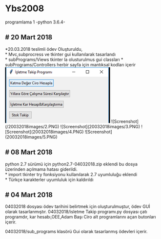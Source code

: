 # Ybs2008
programlama 1 -python 3.6.4-
<h2># 20 Mart 2018</h2>
*20.03.2018 teslimli ödev Oluşturuldu,<br />
* Mvc,subprocress ve  tkinter gui kullanılarak tasarlandı <br />
* subPrograms/Views tkinter la olusturulmus gui classları
* subPrograms/Controllers herbir sayfa için mantıksal kodları içerir
<img src="/20032018images/1.PNG" >
![Screenshot](/20032018images/2.PNG)
![Screenshot](20032018images/3.PNG)
![Screenshot](20032018images/4.PNG)
![Screenshot](20032018images/5.PNG)

<h2># 08 Mart 2018</h2>
python 2.7 sürümü için python2.7-04032018.zip  eklendi bu dosya üzerinden açılmama hatası giderildi.<br />
* import tkinter try fonksiyonu kullanılarak 2.7 uyumluluğu eklendi <br />
* Türkçe karakterler uyumluluk için kaldırıldı

<h2># 04 Mart 2018</h2>
04032018 dosyası ödev tarihini belirtmek için oluşturulmuştur, ödev GUİ olarak tasarlanmıştır. 04032018/isletme Takip programı.py dosyası çatı programdır,
kar hesabı,OEE,Adam Başı Ciro alt programlarını açan butonları içerir.

04032018/sub_programs klasörü Gui olarak tasarlanmış ödevleri içerir.


